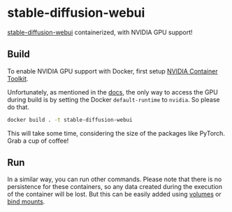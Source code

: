 # stable-diffusion-webui

[stable-diffusion-webui](https://github.com/AUTOMATIC1111/stable-diffusion-webui) containerized, with NVIDIA GPU support!

## Build

To enable NVIDIA GPU support with Docker, 
first setup [NVIDIA Container Toolkit](https://docs.nvidia.com/datacenter/cloud-native/container-toolkit/install-guide.html).

Unfortunately, as mentioned in the [docs](https://github.com/NVIDIA/nvidia-docker/wiki/Advanced-topics#default-runtime), 
the only way to access the GPU during build is by setting the Docker `default-runtime` to `nvidia`. So please do that.

```bash
docker build . -t stable-diffusion-webui
```

This will take some time, considering the size of the packages like PyTorch. Grab a cup of coffee!

## Run

In a similar way, you can run other commands. Please note that there is no persistence for these containers, 
so any data created during the execution of the container will be lost. But this can be easily added using 
[volumes](https://docs.docker.com/storage/volumes/) or [bind mounts](https://docs.docker.com/storage/bind-mounts/).
